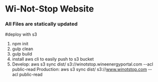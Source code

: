 # Wi-Not-Stop Website

### All Files are statically updated

#deploy with s3

1. npm init
2. gulp clean
3. gulp build
4. install aws cli to easily push to s3 bucket
5. Develop: aws s3 sync dist/ s3://winotstop.wineenergyportal.com --acl public-read
Production: aws s3 sync dist/ s3://www.winotstop.com --acl public-read
